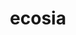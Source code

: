 ---
blog: https://blog.ecosia.org/
codehost: https://github.com/https://github.com/ecosia
facebook: https://www.facebook.com/ecosia
guide: http://documents.ecosia.org/467523/10551325
images:
- ecosia-ar21.svg
- ecosia-icon.svg
logohandle: ecosia
sort: ecosia
title: ecosia
twitter: https://x.com/ecosia
website: https://www.ecosia.org/
wikipedia: https://en.wikipedia.org/wiki/Ecosia
---